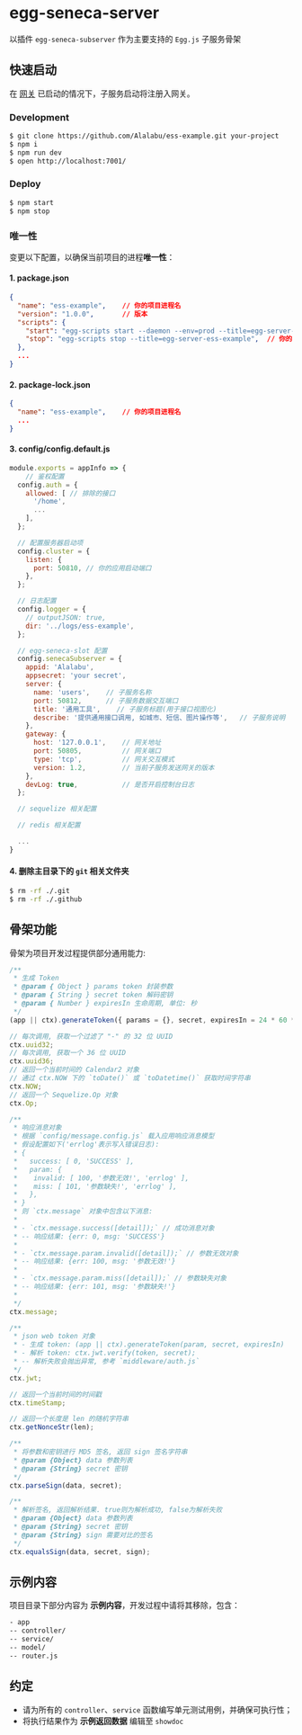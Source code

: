# egg-seneca-server

以插件 `egg-seneca-subserver` 作为主要支持的 `Egg.js` 子服务骨架

## 快速启动

在 [网关](egg-seneca-gateway) 已启动的情况下，子服务启动将注册入网关。

### Development

```bash
$ git clone https://github.com/Alalabu/ess-example.git your-project
$ npm i
$ npm run dev
$ open http://localhost:7001/
```

### Deploy

```bash
$ npm start
$ npm stop
```

### 唯一性

变更以下配置，以确保当前项目的进程**唯一性**：

#### 1. package.json

```json
{
  "name": "ess-example", 	// 你的项目进程名
  "version": "1.0.0",		// 版本
  "scripts": {
    "start": "egg-scripts start --daemon --env=prod --title=egg-server-ess-example",	// 你的项目进程名
    "stop": "egg-scripts stop --title=egg-server-ess-example",	// 你的项目进程名
  },
  ...
}
```

#### 2. package-lock.json

```json
{
  "name": "ess-example", 	// 你的项目进程名
  ...
}
```

#### 3. config/config.default.js

```js
module.exports = appInfo => {
	// 鉴权配置
  config.auth = {
    allowed: [ // 排除的接口
      '/home',
	  ...
    ],
  };

  // 配置服务器启动项
  config.cluster = {
    listen: {
      port: 50810, // 你的应用启动端口
    },
  };

  // 日志配置
  config.logger = {
    // outputJSON: true,
    dir: '../logs/ess-example',
  };

  // egg-seneca-slot 配置
  config.senecaSubserver = {
    appid: 'Alalabu',
    appsecret: 'your secret',
    server: {
      name: 'users', 	// 子服务名称
      port: 50812,		// 子服务数据交互端口
      title: '通用工具',	// 子服务标题(用于接口视图化)
      describe: '提供通用接口调用, 如城市、短信、图片操作等',	// 子服务说明
    },
    gateway: {
      host: '127.0.0.1',	// 网关地址
      port: 50805,			// 网关端口
      type: 'tcp',			// 网关交互模式
      version: 1.2,			// 当前子服务发送网关的版本
    },
    devLog: true,			// 是否开启控制台日志
  };

  // sequelize 相关配置

  // redis 相关配置

  ...
}
```

#### 4. 删除主目录下的 `git` 相关文件夹

```bash
$ rm -rf ./.git
$ rm -rf ./.github
```

## 骨架功能

骨架为项目开发过程提供部分通用能力:

```js
/**
 * 生成 Token
 * @param { Object } params token 封装参数
 * @param { String } secret token 解码密钥
 * @param { Number } expiresIn 生命周期, 单位: 秒
 */
(app || ctx).generateToken({ params = {}, secret, expiresIn = 24 * 60 * 60 });

// 每次调用, 获取一个过滤了 "-" 的 32 位 UUID
ctx.uuid32;
// 每次调用, 获取一个 36 位 UUID
ctx.uuid36;
// 返回一个当前时间的 Calendar2 对象
// 通过 ctx.NOW 下的 `toDate()` 或 `toDatetime()` 获取时间字符串
ctx.NOW;
// 返回一个 Sequelize.Op 对象
ctx.Op;

/**
 * 响应消息对象
 * 根据 `config/message.config.js` 载入应用响应消息模型
 * 假设配置如下('errlog'表示写入错误日志): 
 * {
 *   success: [ 0, 'SUCCESS' ],
 *   param: {
 *    invalid: [ 100, '参数无效!', 'errlog' ],
 *    miss: [ 101, '参数缺失!', 'errlog' ],
 *   },
 * }
 * 则 `ctx.message` 对象中包含以下消息:
 * 
 * - `ctx.message.success([detail]);` // 成功消息对象
 * -- 响应结果: {err: 0, msg: 'SUCCESS'}
 * 
 * - `ctx.message.param.invalid([detail]);` // 参数无效对象
 * -- 响应结果: {err: 100, msg: '参数无效!'}
 * 
 * - `ctx.message.param.miss([detail]);` // 参数缺失对象
 * -- 响应结果: {err: 101, msg: '参数缺失!'}
 * 
 */
ctx.message;

/**
 * json web token 对象
 * - 生成 token: (app || ctx).generateToken(param, secret, expiresIn)
 * - 解析 token: ctx.jwt.verify(token, secret);
 * -- 解析失败会抛出异常, 参考 `middleware/auth.js`
 */
ctx.jwt;

// 返回一个当前时间的时间戳
ctx.timeStamp;

// 返回一个长度是 len 的随机字符串
ctx.getNonceStr(len);

/**
 * 将参数和密钥进行 MD5 签名, 返回 sign 签名字符串
 * @param {Object} data 参数列表
 * @param {String} secret 密钥
 */
ctx.parseSign(data, secret);

/**
 * 解析签名, 返回解析结果. true则为解析成功, false为解析失败
 * @param {Object} data 参数列表
 * @param {String} secret 密钥
 * @param {String} sign 需要对比的签名
 */
ctx.equalsSign(data, secret, sign);
```

## 示例内容

项目目录下部分内容为 **示例内容**，开发过程中请将其移除，包含：

```bash
- app
-- controller/
-- service/
-- model/
-- router.js
```

## 约定
- 请为所有的 `controller`、`service` 函数编写单元测试用例，并确保可执行性；
- 将执行结果作为 **示例返回数据** 编辑至 `showdoc`
